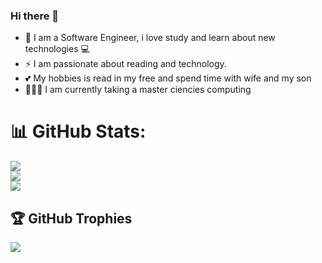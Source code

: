 ### Hi there 👋

- 🔭 I am a Software Engineer, i love study and learn about new technologies 💻
- ⚡ I am passionate about reading and technology.
- 💕 My hobbies is read in my free and spend time with wife and my son 
- 👨🏻‍🎓 I am currently taking a master ciencies computing 

 # 📊 GitHub Stats:
![](https://github-readme-stats.vercel.app/api?username=monzter50&theme=blue-green&hide_border=true&include_all_commits=true&count_private=false)<br/>
![](https://github-readme-streak-stats.herokuapp.com/?user=antonio-gc&theme=blue-green&hide_border=true)<br/>
![](https://github-readme-stats.vercel.app/api/top-langs/?username=monzter50&theme=blue-green&hide_border=true&include_all_commits=true&count_private=false&layout=compact)

## 🏆 GitHub Trophies
![](https://github-profile-trophy.vercel.app/?username=monzter50&theme=discord&no-frame=true&no-bg=true&margin-w=4)
